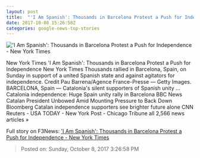 ```yaml
---
layout: post
title:  "'I Am Spanish': Thousands in Barcelona Protest a Push for Independence - New York Times"
date: 2017-10-08 15:26:58Z
categories: google-news-top-stories
---
```


!['I Am Spanish': Thousands in Barcelona Protest a Push for Independence - New York Times](https://static01.nyt.com/images/2017/10/09/world/09catalonia-6/09catalonia-6-facebookJumbo.jpg)

New York Times 'I Am Spanish': Thousands in Barcelona Protest a Push for Independence New York Times Thousands rallied in Barcelona, Spain, on Sunday in support of a united Spanish state and against agitators for independence. Credit Pau Barrena/Agence France-Presse — Getty Images. BARCELONA, Spain — Catalonia's silent supporters of Spanish unity ... Catalonia independence: Huge Spain unity rally in Barcelona BBC News Catalan President Unbowed Amid Mounting Pressure to Back Down Bloomberg Catalan independence supporters see brighter future alone CNN Reuters - USA TODAY - New York Post - Chicago Tribune all 2,566 news articles »


Full story on F3News: ['I Am Spanish': Thousands in Barcelona Protest a Push for Independence - New York Times](http://www.f3nws.com/n/yRSmGE)

> Posted on: Sunday, October 8, 2017 3:26:58 PM
